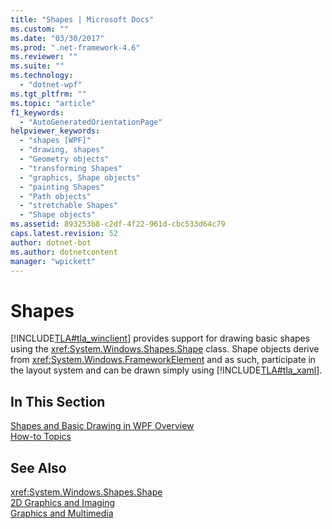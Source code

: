 ```yaml
---
title: "Shapes | Microsoft Docs"
ms.custom: ""
ms.date: "03/30/2017"
ms.prod: ".net-framework-4.6"
ms.reviewer: ""
ms.suite: ""
ms.technology: 
  - "dotnet-wpf"
ms.tgt_pltfrm: ""
ms.topic: "article"
f1_keywords: 
  - "AutoGeneratedOrientationPage"
helpviewer_keywords: 
  - "shapes [WPF]"
  - "drawing, shapes"
  - "Geometry objects"
  - "transforming Shapes"
  - "graphics, Shape objects"
  - "painting Shapes"
  - "Path objects"
  - "stretchable Shapes"
  - "Shape objects"
ms.assetid: 893253b8-c2df-4f22-961d-cbc533d64c79
caps.latest.revision: 52
author: dotnet-bot
ms.author: dotnetcontent
manager: "wpickett"
---
```

# Shapes
[!INCLUDE[TLA#tla_winclient](../../../../includes/tlasharptla-winclient-md.md)] provides support for drawing basic shapes using the <xref:System.Windows.Shapes.Shape> class. Shape objects derive from <xref:System.Windows.FrameworkElement> and as such, participate in the layout system and can be drawn simply using [!INCLUDE[TLA#tla_xaml](../../../../includes/tlasharptla-xaml-md.md)].  
  
## In This Section  
 [Shapes and Basic Drawing in WPF Overview](../../../../docs/framework/wpf/graphics-multimedia/shapes-and-basic-drawing-in-wpf-overview.md)  
 [How-to Topics](../../../../docs/framework/wpf/graphics-multimedia/shapes-how-to-topics.md)  
  
## See Also  
 <xref:System.Windows.Shapes.Shape>   
 [2D Graphics and Imaging](../../../../docs/framework/wpf/advanced/optimizing-performance-2d-graphics-and-imaging.md)   
 [Graphics and Multimedia](../../../../docs/framework/wpf/graphics-multimedia/index.md)